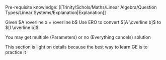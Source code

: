Pre-requisite knowledge: [[Trinity/Schols/Maths/Linear Algebra/Question Types/Linear Systems/Explanation|Explanation]]

Given $A \overline x = \overline b$
Use ERO to convert $[A \overline b]$ to $[I \overline b]$

You may get multiple (Parameters) or no (Everything cancels) solution

This section is light on details because the best way to learn GE is to practice it